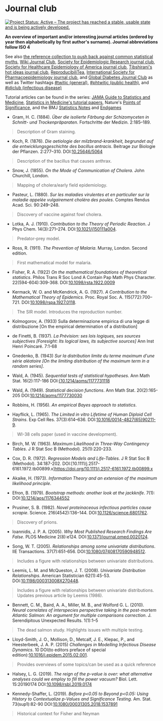 Journal club
===================================================

[![Project Status: Active – The project has reached a stable, usable state and is being actively developed.](https://www.repostatus.org/badges/latest/active.svg)](https://www.repostatus.org/#active)

**An overview of important and/or interesting journal articles (ordered by year then alphabetically by first author's surname). Journal abbreviations follow ISO 4**

See also [the reference collection to push back against common statistical myths](https://discourse.datamethods.org/t/reference-collection-to-push-back-against-common-statistical-myths/1787), [Wiki Journal Club](https://www.wikijournalclub.org/wiki/Main_Page), [Society for Epidemiologic Research journal club](https://epiresearch.org/journal-club/), [Society for Healthcare Epidemiology of America journal club](https://shea-online.org/index.php/membership/shea-journal-club), [Tibshirani's hot ideas journal club](https://www.stat.cmu.edu/~ryantibs/journalclub/), [ReproducibiliTea](https://reproducibilitea.org/), [International Society for Pharmacoepidemiology journal club](https://webed.pharmacoepi.org/products/ispe-journal-club-webinar), and [Global Diabetes Journal Club](https://groups.google.com/forum/#!forum/global-diabetes-journal-club) as well as Twitter hashtags [#twitjc (general)](https://twitter.com/hashtag/twitjc), [#phtwitjc (public health)](https://twitter.com/hashtag/phtwitjc), and [#idjclub (infectious disease)](https://twitter.com/hashtag/idjclub)

Tutorial articles can be found in the series: [JAMA Guide to Statistics and Medicine](https://jamanetwork.com/collections/44042/guide-to-statistics-and-medicine), [Statistics in Medicine's tutorial papers](https://onlinelibrary.wiley.com/page/journal/10970258/homepage/tutorials.htm), Nature's [Points of Significance](https://www.nature.com/collections/qghhqm/pointsofsignificance), and the BMJ [Statistics Notes](https://www.bmj.com/specialties/statistics-notes) and [Endgames](https://www.bmj.com/specialties/statistics)

* Gram, H. C. (1884). _Über die isolierte Färbung der Schizomyceten in Schnitt- und Trockenpräparaten_. Fortschritte der Medizin. 2:185–189.
> Description of Gram staining.

* Koch, R. (1876). _Die aetiologie der milzbrand-krankheit, begrundet auf die entwicklungsgeschichte des bacillus antracis_. Beitrage zur Biologie der Pflanzen. 2:277–310. DOI:[10.25646/5064](https://doi.org/10.25646/5064)
> Description of the bacillus that causes anthrax.

* Snow, J. (1855). _On the Mode of Communication of Cholera_. John Churchill, London.
> Mapping of cholera/early field epidemiology.

* Pasteur, L. (1880). _Sur les maladies virulentes et en particulier sur la maladie appelée vulgairement choléra des poules_. Comptes Rendus Acad. Sci. 90:249–248.
> Discovery of vaccine against fowl cholera.

* Lotka, A. J. (1910). _Contribution to the Theory of Periodic Reaction_. J Phys Chem. 14(3):271–274. DOI:[10.1021/j150111a004](https://doi.org/10.1021/j150111a004). 
> Predator-prey model.

* Ross, R. (1911). _The Prevention of Malaria_. Murray, London. Second edition.
> First mathematical model for malaria.

* Fisher, R. A. (1922) _On the mathematical foundations of theoretical statistics_. Philos Trans R Soc Lond A Contain Pap Math Phys Character. 22(594-604):309-368. DOI:[10.1098/rsta.1922.0009](https://doi.org/10.1098/rsta.1922.0009)

* Kermack, W. O. and McKendrick, A. G. (1927). _A Contribution to the Mathematical Theory of Epidemics_. Proc. Royal Soc. A. 115(772):700–721. DOI:[10.1098/rspa.1927.0118](https://doi.org/10.1098/rspa.1927.0118). 
> The SIR model. Introduces the reproduction number.

* Kolmogorov, A. (1933) Sulla determinazione empirica di una legge di distribuzione [On the empirical determination of a distribution]

* de Finetti, B. (1937). _La Prévision: ses lois logiques, ses sources subjectives [Foresight: Its logical laws, its subjective sources]_ Ann Inst Henri Poincaré. 7:1-68

* Gnedenko, B. (1943) _Sur la distribution limite du terme maximum d'une série aléatoire [On the limiting distribution of the maximum term in a random series]_.
 
* Wald, A. (1945). _Sequential tests of statistical hypotheses_. Ann Math Stat. 16(2):117-186 DOI:[{10.1214/aoms/1177731118](https://doi.org/10.1214/aoms/1177731118)
 
* Wald, A. (1949). _Statistical decision functions_. Ann Math Stat. 20(2):165-205 DOI:[10.1214/aoms/1177730030](https://doi.org/10.1214/aoms/1177730030)
 
* Robbins, H. (1956). _An empirical Bayes approach to statistics_.

* Hayflick, L. (1965). _The Limited in vitro Lifetime of Human Diploid Cell Strains_. Exp Cell Res. 37(3):614–636. DOI:[10.1016/0014-4827(65)90211-9](https://doi.org/10.1016/0014-4827(65)90211-9).
> WI-38 cells paper (used in vaccine development).

* Birch, M. W. (1963). _Maximum Likelihood in Three-Way Contingency Tables_. J R Stat Soc B (Methodol). 25(1):220-233.
 
* Cox, D. R. (1972). _Regression Models and Life-Tables_. J R Stat Soc B (Methodol). 34:187-202. DOI:[10.1111/j.2517-6161.1972.tb00899.x]https://doi.org/10.1111/j.2517-6161.1972.tb00899.x

* Akaike, H. (1973). _Information Theory and an extension of the maximum likelihood principle_.

* Efron, B. (1979). _Bootstrap methods: another look at the jackknife_. 7(1): DOI:[10.1214/aos/1176344552](https://doi.org/10.1214/aos/1176344552)

* Prusiner, S. B. (1982). _Novel proteinaceous infectious particles cause scrapie_. Science. 216(4542):136–144. DOI:[10.1126/science.6801762](https://doi/org/10.1126/science.6801762).
> Discovery of prions.

* Ioannidis, J. P. A. (2005). _Why Most Published Research Findings Are False_. PLOS Medicine 2(8):e124. DOI:[10.1371/journal.pmed.0020124](https://doi.org/10.1371/journal.pmed.0020124).

* Song, W. T. (2005). _Relationships among some univariate distributions_. IIE Transactions. 37(7):651-656. DOI:[10.1080/07408170590948512](https://doi.org/10.1080/07408170590948512).
> Includes a figure with relationships between univariate distributions.

* Leemis, L. M. and McQueston, J. T. (2008). _Univariate Distribution Relationships_. American Statistician 62(1):45-53. DOI:[10.1198/000313008X270448](https://doi.org/10.1198/000313008X270448).
> Includes a figure with relationships between univariate distributions. Updates previous article by Leemis (1986).

* Bennett, C. M., Baird, A. A., Miller, M. B., and Wolford G. L. (2010). _Neural correlates of interspecies perspective taking in the post-mortem Atlantic Salmon: An argument for multiple comparisons correction_. J. Serendipitous Unexpected Results. 1(1):1–5
> The dead salmon study. Highlights issues with multiple testing.

* Lloyd-Smith, J. O., Mollison, D., Metcalf, J. E., Klepac, P., and Heesterbeek, J. A. P. (2015) _Challenges in Modelling Infectious Disease Dynamics_. 10 DOI(to editors preface of special edition):[10.1016/j.epidem.2015.02.001](https://doi.org/10.1016/j.epidem.2015.02.001).
> Provides overviews of some topics/can be used as a quick reference

* Halsey, L. G. (2019). _The reign of the p-value is over: what alternative analyses could we employ to fill the power vacuum?_ Biol. Lett. 15:20190174 DOI:[10.1098/rsbl.2019.0174](https://doi.org/10.1098/rsbl.2019.0174)

* Kennedy-Shaffer, L. (2019). _Before p<0.05 to Beyond p<0.05: Using History to Contextualize p-Values and Significance Testing_. Am. Stat. 73(sup1):82-90 DOI:[10.1080/00031305.2018.1537891](https://doi.org/10.1080/00031305.2018.1537891)
> Historical context for Fisher and Neyman
